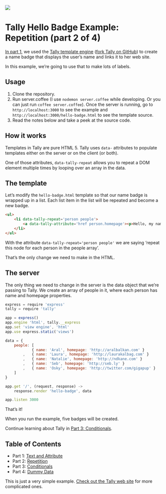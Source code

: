 <img src='http://aralbalkan.com/images/tally-label-printer.png'>

Tally Hello Badge Example: Repetition (part 2 of 4)
===

[In part 1](https://github.com/aral/tally-hello-badge-1-text-and-attribute), we used the [Tally template engine](http://tally.jit.su) ([fork Tally on GitHub](https://github.com/aral/tally)) to create a name badge that displays the user’s name and links it to her web site.

In this example, we’re going to use that to make lots of labels.

Usage
---

1. Clone the repository.
2. Run server.coffee (I use ```nodemon server.coffee``` while developing. Or you can just run ```coffee server.coffee```). Once the server is running, go to ```http://localhost:3000``` to see the example and ```http://localhost:3000/hello-badge.html``` to see the template source.
3. Read the notes below and take a peek at the source code.

How it works
---

Templates in Tally are pure HTML 5. Tally uses ```data-``` attributes to populate templates either on the server or on the client (or both).

One of those attributes, ```data-tally-repeat``` allows you to repeat a DOM element multiple times by looping over an array in the data.

The template
---

Let’s modify the ```hello-badge.html``` template so that our name badge is wrapped up in a list. Each list item in the list will be repeated and become a new badge.

```html
<ul>
	<li data-tally-repeat='person people'>
		<a data-tally-attribute='href person.homepage'><p>Hello, my name is <span data-tally-text='person.name'>Inigo Montoya</span></p></a>
	</li>
</ul>
```

With the attribute ```data-tally-repeat='person people'``` we are saying ‘repeat this node for each person in the people array’.

That’s the only change we need to make in the HTML.

The server
---

The only thing we need to change in the server is the data object that we’re passing to Tally. We create an array of people in it, where each person has name and homepage properties.

```javascript
express = require 'express'
tally = require 'tally'

app = express()
app.engine 'html', tally.__express
app.set 'view engine', 'html'
app.use express.static('views')

data = {
	people: [
			{ name: 'Aral', homepage: 'http://aralbalkan.com' }
		,	{ name: 'Laura', homepage: 'http://laurakalbag.com' }
		, 	{ name: 'Natalie', homepage: 'http://ndkane.com' }
		, 	{ name: 'Seb', homepage: 'http://seb.ly' }
		,	{ name: 'Osky', homepage: 'http://twitter.com/gigapup' }
	]
}

app.get '/', (request, response) ->
	response.render 'hello-badge', data

app.listen 3000
```

That’s it!

When you run the example, five badges will be created.

Continue learning about Tally in [Part 3: Conditionals](https://github.com/aral/tally-hello-badge-3-conditionals).

Table of Contents
---

* Part 1: [Text and Attribute](https://github.com/aral/tally-hello-badge-1-text-and-attribute)
* Part 2: [Repetition](https://github.com/aral/tally-hello-badge-2-repetition)
* Part 3: [Conditionals](https://github.com/aral/tally-hello-badge-3-conditionals)
* Part 4: [Dummy Data](https://github.com/aral/tally-hello-badge-4-dummy-data)


This is just a very simple example. [Check out the Tally web site](http://tally.jit.su) for more complicated ones.